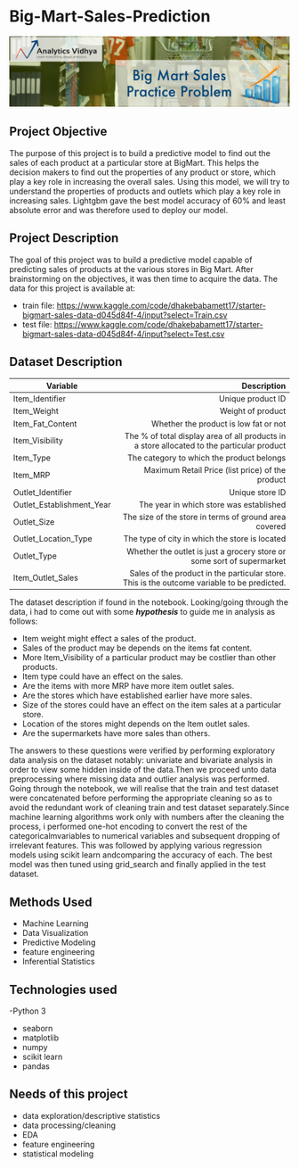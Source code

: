 # Big-Mart-Sales-Prediction
<p align="center">
  <img src="https://github.com/awazbhujel/Big_Mart_Sales_Prediction/blob/main/bignart1-thumbnail-1200x1200.png"  title="hover text">
</p>


## Project Objective
The purpose of this project is to build a predictive model to find out the sales of each product at a particular store at BigMart.
This helps the decision makers to find out the properties of any product or store, which play a key role in increasing the overall sales.
Using this model, we will try to understand the properties of products and outlets which play a key role in increasing sales. Lightgbm gave the 
best model accuracy of 60% and least absolute error and was therefore used to deploy our model.

## Project Description
The goal of this project was to build a predictive model capable of predicting sales of products at the various stores in Big Mart. 
After brainstorming on the objectives, it was then time to acquire the data. The data for this project is available at:
- train file: https://www.kaggle.com/code/dhakebabamett17/starter-bigmart-sales-data-d045d84f-4/input?select=Train.csv
- test file: https://www.kaggle.com/code/dhakebabamett17/starter-bigmart-sales-data-d045d84f-4/input?select=Test.csv

## Dataset Description
| Variable     | Description |
| -----------  | ---: |
|Item_Identifier | Unique product ID|
|Item_Weight | Weight of product|
|Item_Fat_Content | Whether the product is low fat or not|
|Item_Visibility | The % of total display area of all products in a store allocated to the particular product|
|Item_Type | The category to which the product belongs|
|Item_MRP | Maximum Retail Price (list price) of the product|
|Outlet_Identifier | Unique store ID|
|Outlet_Establishment_Year|The year in which store was established|
|Outlet_Size|The size of the store in terms of ground area covered|
|Outlet_Location_Type|The type of city in which the store is located|
|Outlet_Type|Whether the outlet is just a grocery store or some sort of supermarket|
|Item_Outlet_Sales|Sales of the product in the particular store. This is the outcome variable to be predicted.|

The dataset description if found in the notebook.
Looking/going through the data, i had to come out with some ***hypothesis*** to guide me in analysis as follows:
- Item weight might effect a sales of the product.
- Sales of the product may be depends on the items fat content.
- More Item_Visibility of a particular product may be costlier than other products.
- Item type could have an effect on the sales.
- Are the items with more MRP have more item outlet sales.
- Are the stores which have established earlier have more sales.
- Size of the stores could have an effect on the item sales at a particular store.
- Location of the stores might depends on the Item outlet sales.
- Are the supermarkets have more sales than others.

The answers to these questions were verified by performing exploratory data analysis on the dataset notably: univariate and bivariate analysis in order
to view some hidden inside of the data.Then we proceed unto data preprocessing where missing data and outlier analysis was performed. Going through the notebook, we will realise that the train and test dataset were concatenated before performing the appropriate cleaning so as to avoid the redundant work of cleaning train and test dataset separately.Since machine learning algorithms work only with numbers after the cleaning the process, i performed one-hot encoding to convert the rest of the categoricalmvariables to numerical variables and subsequent dropping of irrelevant features. This was followed by applying various regression models using scikit learn andcomparing the accuracy of each. The best model was then tuned using grid_search and finally applied in the test dataset.

## Methods Used
- Machine Learning
- Data Visualization
- Predictive Modeling
- feature engineering
- Inferential Statistics

## Technologies used
-Python 3
- seaborn
- matplotlib
- numpy
- scikit learn
- pandas

## Needs of this project
- data exploration/descriptive statistics
- data processing/cleaning
- EDA
- feature engineering
- statistical modeling

